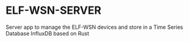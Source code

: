 # ELF-WSN-SERVER
Server app to manage the ELF-WSN devices and store in a Time Series Database InfluxDB based on Rust
